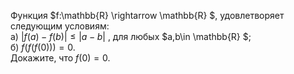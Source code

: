 Функция $f:\mathbb{R} \rightarrow \mathbb{R} $, удовлетворяет следующим условиям:
<br>
а)  $|f(a)-f(b)|\leq |a-b|$ , для любых $a,b\in \mathbb{R} $;
<br>
б) $f(f(f(0)))=0$.
<br>
Докажите, что $f(0)=0$.